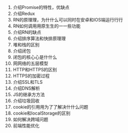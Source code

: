 1. 介绍Promise的特性，优缺点 
2. 介绍Redux 
3. RN的原理理，为什什么可以同时在安卓和IOS端运⾏行行 
4. RN如何调⽤用原⽣生的⼀一些功能 
5. 介绍RN的缺点 
6. 介绍排序算法和快排原理理
7. 堆和栈的区别 
8. 介绍闭包 
9. 闭包的核⼼心是什什么 
10. ⽹网络的五层模型 
11. HTTP和HTTPS的区别 
12. HTTPS的加密过程 
13. 介绍SSL和TLS 
14. 介绍DNS解析 
15. JS的继承⽅方法 
16. 介绍垃圾回收 
17. cookie的引⽤用为了了解决什什么问题 
18. cookie和localStorage的区别 
19. 如何解决跨域问题 
20. 前端性能优化